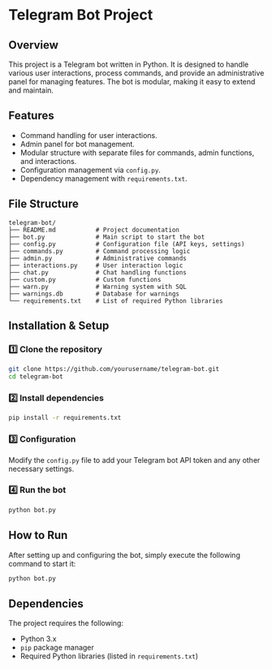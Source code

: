 # Telegram Bot Project

## Overview

This project is a Telegram bot written in Python. It is designed to handle various user interactions, process commands,
and provide an administrative panel for managing features. The bot is modular, making it easy to extend and maintain.

## Features

- Command handling for user interactions.
- Admin panel for bot management.
- Modular structure with separate files for commands, admin functions, and interactions.
- Configuration management via `config.py`.
- Dependency management with `requirements.txt`.

## File Structure

```
telegram-bot/
├── README.md           # Project documentation
├── bot.py              # Main script to start the bot
├── config.py           # Configuration file (API keys, settings)
├── commands.py         # Command processing logic
├── admin.py            # Administrative commands
├── interactions.py     # User interaction logic
├── chat.py             # Chat handling functions
├── custom.py           # Custom functions
├── warn.py             # Warning system with SQL
├── warnings.db         # Database for warnings
└── requirements.txt    # List of required Python libraries
```

## Installation & Setup

### 1️⃣ Clone the repository

```bash
git clone https://github.com/yourusername/telegram-bot.git
cd telegram-bot
```

### 2️⃣ Install dependencies

```bash
pip install -r requirements.txt
```

### 3️⃣ Configuration

Modify the `config.py` file to add your Telegram bot API token and any other necessary settings.

### 4️⃣ Run the bot

```bash
python bot.py
```

## How to Run

After setting up and configuring the bot, simply execute the following command to start it:

```bash
python bot.py
```

## Dependencies

The project requires the following:

- Python 3.x
- `pip` package manager
- Required Python libraries (listed in `requirements.txt`)
